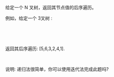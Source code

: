 给定一个 N 叉树，返回其节点值的后序遍历。

例如，给定一个 3叉树 :

 



 

返回其后序遍历: [5,6,3,2,4,1].

 

说明: 递归法很简单，你可以使用迭代法完成此题吗?

